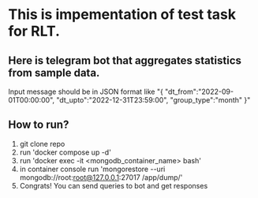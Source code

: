 # This is impementation of test task for RLT.
## Here is telegram bot that aggregates statistics from sample data.

Input message should be in JSON format like
"{
    "dt_from":"2022-09-01T00:00:00",
    "dt_upto":"2022-12-31T23:59:00",
    "group_type":"month"
}"

## How to run?

1. git clone repo
2. run 'docker compose up -d'
3. run 'docker exec -it <mongodb_container_name> bash'
4. in container console run 'mongorestore --uri mongodb://root:root@127.0.0.1:27017 /app/dump/'
5. Congrats! You can send queries to bot and get responses
